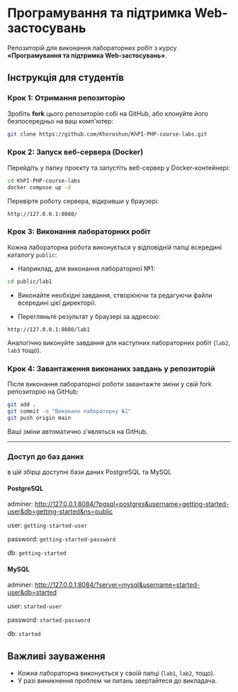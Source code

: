 # Програмування та підтримка Web-застосувань

Репозиторій для виконання лабораторних робіт з курсу **«Програмування та підтримка Web-застосувань»**.

## Інструкція для студентів

### Крок 1: Отримання репозиторію

Зробіть **fork** цього репозиторію собі на GitHub, або клонуйте його безпосередньо на ваш комп'ютер:

```bash
git clone https://github.com/Khoroshun/KhPI-PHP-course-labs.git
```

### Крок 2: Запуск веб-сервера (Docker)

Перейдіть у папку проєкту та запустіть веб-сервер у Docker-контейнері:

```bash
cd KhPI-PHP-course-labs
docker compose up -d
```

Перевірте роботу сервера, відкривши у браузері:

```
http://127.0.0.1:8080/
```

### Крок 3: Виконання лабораторних робіт

Кожна лабораторна робота виконується у відповідній папці всередині каталогу `public`:

- Наприклад, для виконання лабораторної №1:

```bash
cd public/lab1
```

- Виконайте необхідні завдання, створюючи та редагуючи файли всередині цієї директорії.

- Перегляньте результат у браузері за адресою:

```
http://127.0.0.1:8080/lab1
```

Аналогічно виконуйте завдання для наступних лабораторних робіт (`lab2`, `lab3` тощо).

### Крок 4: Завантаження виконаних завдань у репозиторій

Після виконання лабораторної роботи завантажте зміни у свій fork репозиторію на GitHub:

```bash
git add .
git commit -m "Виконано лабораторну №1"
git push origin main
```

Ваші зміни автоматично з'являться на GitHub.

---

### Доступ до баз даних

в цій збірці доступні бази даних PostgreSQL та MySQL

#### PostgreSQL

adminer: http://127.0.0.1:8084/?pgsql=postgres&username=getting-started-user&db=getting-started&ns=public

user: ```getting-started-user```

password: ```getting-started-password```

db: ```getting-started```

#### MySQL

adminer: http://127.0.0.1:8084/?server=mysql&username=started-user&db=started

user: ```started-user```

password: ```started-password```

db: ```started```

## Важливі зауваження

- Кожна лабораторна виконується у своїй папці (`lab1`, `lab2`, тощо).
- У разі виникнення проблем чи питань звертайтеся до викладача.
